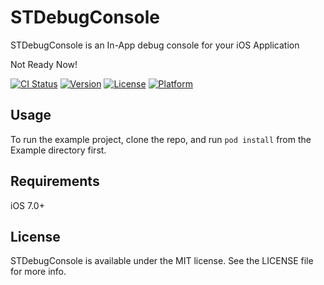 # STDebugConsole 

STDebugConsole is an In-App debug console for your iOS Application

Not Ready Now!

[![CI Status](http://img.shields.io/travis/chenxing.cx/STDebugConsole.svg?style=flat)](https://travis-ci.org/chenxing.cx/STDebugConsole)
[![Version](https://img.shields.io/cocoapods/v/STDebugConsole.svg?style=flat)](http://cocoapods.org/pods/STDebugConsole)
[![License](https://img.shields.io/cocoapods/l/STDebugConsole.svg?style=flat)](http://cocoapods.org/pods/STDebugConsole)
[![Platform](https://img.shields.io/cocoapods/p/STDebugConsole.svg?style=flat)](http://cocoapods.org/pods/STDebugConsole)

## Usage

To run the example project, clone the repo, and run `pod install` from the Example directory first.

## Requirements

iOS 7.0+

<!--## Installation
 
 STDebugConsole is available through [CocoaPods](http://cocoapods.org). To install
 it, simply add the following line to your Podfile:
 
 ```ruby
 pod "STDebugConsole"
 ```-->

## License

STDebugConsole is available under the MIT license. See the LICENSE file for more info.